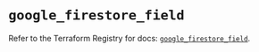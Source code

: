 # `google_firestore_field`

Refer to the Terraform Registry for docs: [`google_firestore_field`](https://registry.terraform.io/providers/hashicorp/google-beta/6.32.0/docs/resources/google_firestore_field).
